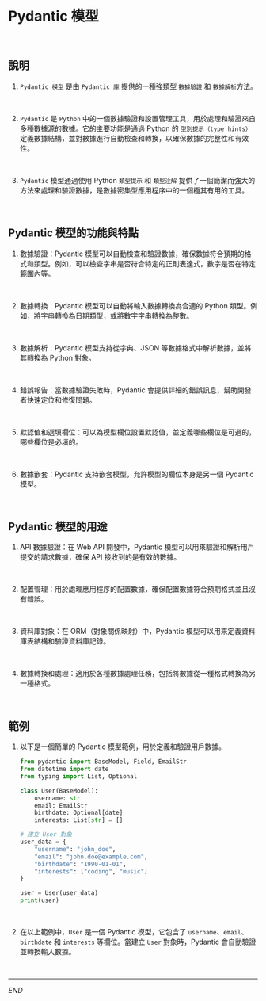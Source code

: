 # Pydantic 模型

<br>

## 說明

1. `Pydantic 模型` 是由 `Pydantic 庫` 提供的一種強類型 `數據驗證` 和 `數據解析`方法。 

<br>

2. `Pydantic` 是 `Python` 中的一個數據驗證和設置管理工具，用於處理和驗證來自多種數據源的數據。它的主要功能是通過 Python 的 `型別提示（type hints）` 定義數據結構，並對數據進行自動檢查和轉換，以確保數據的完整性和有效性。

<br>

3. `Pydantic` 模型通過使用 Python `類型提示` 和 `類型注解` 提供了一個簡潔而強大的方法來處理和驗證數據，是數據密集型應用程序中的一個極其有用的工具。 

<br>

## Pydantic 模型的功能與特點

1. 數據驗證：Pydantic 模型可以自動檢查和驗證數據，確保數據符合預期的格式和類型。例如，可以檢查字串是否符合特定的正則表達式，數字是否在特定範圍內等。

<br>

2. 數據轉換：Pydantic 模型可以自動將輸入數據轉換為合適的 Python 類型。例如，將字串轉換為日期類型，或將數字字串轉換為整數。

<br>

3. 數據解析：Pydantic 模型支持從字典、JSON 等數據格式中解析數據，並將其轉換為 Python 對象。

<br>

4. 錯誤報告：當數據驗證失敗時，Pydantic 會提供詳細的錯誤訊息，幫助開發者快速定位和修復問題。

<br>

5. 默認值和選填欄位：可以為模型欄位設置默認值，並定義哪些欄位是可選的，哪些欄位是必填的。

<br>

6. 數據嵌套：Pydantic 支持嵌套模型，允許模型的欄位本身是另一個 Pydantic 模型。

<br>

## Pydantic 模型的用途

1. API 數據驗證：在 Web API 開發中，Pydantic 模型可以用來驗證和解析用戶提交的請求數據，確保 API 接收到的是有效的數據。

<br>

2. 配置管理：用於處理應用程序的配置數據，確保配置數據符合預期格式並且沒有錯誤。

<br>

3. 資料庫對象：在 ORM（對象關係映射）中，Pydantic 模型可以用來定義資料庫表結構和驗證資料庫記錄。

<br>

4. 數據轉換和處理：適用於各種數據處理任務，包括將數據從一種格式轉換為另一種格式。

<br>

## 範例

1. 以下是一個簡單的 Pydantic 模型範例，用於定義和驗證用戶數據。

    ```python
    from pydantic import BaseModel, Field, EmailStr
    from datetime import date
    from typing import List, Optional

    class User(BaseModel):
        username: str
        email: EmailStr
        birthdate: Optional[date]
        interests: List[str] = []

    # 建立 User 對象
    user_data = {
        "username": "john_doe",
        "email": "john.doe@example.com",
        "birthdate": "1990-01-01",
        "interests": ["coding", "music"]
    }

    user = User(user_data)
    print(user)
    ```

<br>

2. 在以上範例中，`User` 是一個 Pydantic 模型，它包含了 `username`、`email`、`birthdate` 和 `interests` 等欄位。當建立 `User` 對象時，Pydantic 會自動驗證並轉換輸入數據。

<br>

___

_END_